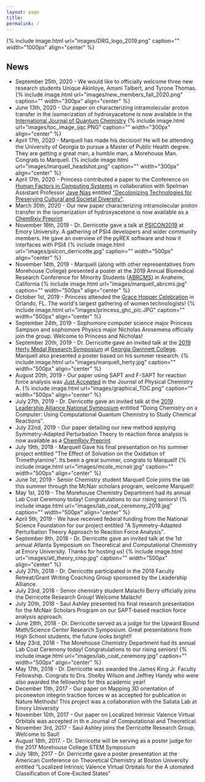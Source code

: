 ```yaml
---
layout: page
title: 
permalink: /
---
```


{% include image.html url="images/DRG_logo_2019.png" caption="" width="1000px" align="center" %}  

## News
* September 25th, 2020 - We would like to officially welcome three new research students Unique Akinloye, Amani Talbert, and Tyrone Thomas.  
{% include image.html url="images/new_members_fall_2020.png" caption="" width="300px" align="center" %} 
* June 13th, 2020 - Our paper on characterizing intramolecular proton transfer in the isomerization of hydroxyacetone is now available in the [International Journal of Quantum Chemistry](https://onlinelibrary.wiley.com/doi/abs/10.1002/qua.26269)
{% include image.html url="images/toc_image_ijqc.PNG" caption="" width="300px" align="center" %}
* April 17th, 2020 - Marquell has made his decision! He will be attending the University of Georgia to pursue a Master of Public Health degree. They are getting a great man, a humble man, a Morehouse Man. Congrats to Marquell.
{% include image.html url="images/marquell_headshot.png" caption="" width="300px" align="center" %}
* April 17th, 2020 - Princess contributed a paper to the Conference on [Human Factors in Computing Systems](https://sites.google.com/view/raceinhci/home) in collaboration with Spelman Assistant Professor [Jaye Nias](https://www.spelman.edu/academics/majors-and-programs/computer-and-information-sciences/faculty/jaye-nias) entitled ["Decolonizing Technologies for Preserving Cultural and Societal Diversity"](https://drive.google.com/file/d/0B1hsy0-u96ieak1DM2lWaE5QQnluV1JJNS1ySU9LUTdjcVVr/view).
* March 30th, 2020 - Our new paper characterizing intramolecular proton transfer in the isomerization of hydroxyacetone is now available as a [ChemRxiv Preprint](https://chemrxiv.org/articles/Mechanism_for_Intramolecular_Proton_Transfer_in_the_Isomerization_of_Hydroxyacetone_A_Detailed_Characterization_Based_on_Reaction_Force_Analysis_and_the_Bond_Fragility_Spectrum/12049062)
* November 16th, 2019 - Dr. Derricotte gave a talk at [PSICON2019](https://admiring-tesla-08529a.netlify.com/posts/psicon-2019/) at Emory University. A gathering of PSI4 developers and wider community members. He gave an overview of the pyREX software and how it interfaces with PSI4 
{% include image.html url="images/psicon_derricotte.jpg" caption="" width="500px" align="center" %}
* November 14th, 2019 - Marquell (along with other representatives from Morehouse College) presented a poster at the 2019 Annual Biomedical Research Conference for Minority Students ([ABRCMS](http://www.abrcms.org/index.php)) in Anaheim, California
{% include image.html url="images/marquell_abrcms.jpg" caption="" width="500px" align="center" %}
* October 1st, 2019 - Princess attended the [Grace Hopper Celebration](https://ghc.anitab.org/) in Orlando, FL. The world's largest gathering of women technologists! 
{% include image.html url="images/princess_ghc_pic.JPG" caption="" width="500px" align="center" %}
* September 24th, 2019 - Sophomore computer science major Princess Sampson and sophomore Physics major Nicholas Arosemena officially join the group. Welcome to Princess and Nicholas! 
* September 20th, 2019 - Dr. Derricotte gave an invited talk at the [2019 Herty Medal Research Symposium](https://commons.ggc.edu/hmurs/program-2/) at [Georgia Gwinnett College](https://www.ggc.edu/). Marquell also presented a poster based on his summer research.
{% include image.html url="images/marquell_herty.jpg" caption="" width="500px" align="center" %}
* August 20th, 2019 - Our paper using SAPT and F-SAPT for reaction force analysis was [Just Accepted](https://pubs.acs.org/doi/10.1021/acs.jpca.9b06865) in the Journal of Physical Chemistry A.
{% include image.html url="images/graphical_TOC.png" caption="" width="500px" align="center" %}
* July 27th, 2019 - Dr. Derricotte gave an invited talk at the [2019 Leadership Alliance National Symposium](https://tlans.org/lans-research-conference/) entitled "Doing Chemistry on a Computer: Using Computational Quantum Chemistry to Study Chemical Reactions".
* July 22nd, 2019 - Our paper detailing our new method applying Symmetry-Adapted Perturbation Theory to reaction force analysis is now available as a [ChemRxiv Preprint](https://chemrxiv.org/articles/Symmetry-Adapted_Perturbation_Theory_Decomposition_of_the_Reaction_Force_Insights_into_Substituent_Effects_Involved_in_Hemiacetal_Formation_Mechanisms/8956919)
* July 19th, 2019 - Marquell Gave his final presentation on his summer project entitled "The Effect of Solvation on the Oxidation of Trimethylamine". Its been a great summer, congrats to Marquell!
{% include image.html url="images/mcole_mcnair.jpg" caption="" width="500px" align="center" %}
* June 1st, 2019 - Senior Chemistry student Marquell Cole joins the lab this summer through the McNair scholars program, welcome Marquell!
* May 1st, 2019 - The Morehouse Chemistry Department had its annual Lab Coat Ceremony today! Congratulations to our rising seniors!
{% include image.html url="images/lab_coat_ceremony_2019.jpg" caption="" width="500px" align="center" %}
* April 5th, 2019 - We have received federal funding from the National Science Foundation for our project entitled "A Symmetry-Adapted Perturbation Theory Approach to Reaction Force Analysis". 
* September 8th, 2018 - Dr. Derricotte gave an invited talk at the 1st annual Atlanta Symposium on Theoretical and Computational Chemistry at Emory University. Thanks for hosting us!
{% include image.html url="images/atl_theory_crop.jpg" caption="" width="500px" align="center" %}
* July 27th, 2018 - Dr. Derricotte participated in the 2018 Faculty Retreat/Grant Writing Coaching Group sponsored by the Leadership Alliance.
* July 23rd, 2018 - Senior chemistry student Malachi Berry officially joins the Derricotte Research Group! Welcome Malachi!
* July 20th, 2018 - Saul Ashley presented his final research presentation for the McNair Scholars Program on our SAPT-based reaction force analysis approach.
* June 28th, 2018 - Dr. Derricotte served as a judge for the Upward Bound Math/Science Center Research Symposium. Great presentations from High School students, the future looks bright!! 
* May 23rd, 2018 - The Morehouse Chemistry Department had its annual Lab Coat Ceremony today! Congratulations to our rising seniors!
{% include image.html url="images/lab_coat_ceremony.jpg" caption="" width="500px" align="center" %}
* May 17th, 2018 - Dr. Derricotte was awarded the James King Jr. Faculty Fellowship. Congrats to Drs. Shelby Wilson and Jeffrey Handy who were also awarded the fellowship for this academic year!
* December 11th, 2017 - Our paper on Mapping 3D orientation of piconewton integrin traction forces w as accepted for publication in Nature Methods! This project was a collaboration with the Saliata Lab at Emory University
* November 10th, 2017 - Our paper on Localized Intrinsic Valence Virtual Orbitals was accepted in th e Journal of Computational and Theoretical.
* November 3rd, 2017 - Saul Ashley joins the Derricotte Research Group, Welcome to Saul!
* August 18th, 2017. - Dr. Derricotte will be serving as a poster judge for the 2017 Morehouse College STEM Symposium
* July 18th, 2017 - Dr. Derricotte gave a poster presentation at the American Conference on Theoretical Chemistry at Boston University entitled "Localized Intrinsic Valence Virtual Orbitals for the A utomated Classification of Core-Excited States"

